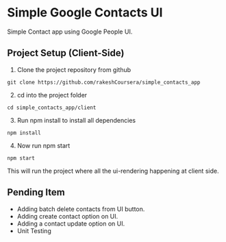 # Simple Google Contacts UI
Simple Contact app using Google People UI.

## Project Setup (Client-Side)
1. Clone the project repository from github
```
git clone https://github.com/rakeshCoursera/simple_contacts_app
```
2. cd into the project folder
```
cd simple_contacts_app/client
```
3. Run npm install to install all dependencies
```
npm install
```
4. Now run npm start
```
npm start
```
This will run the project where all the ui-rendering happening at client side.


## Pending Item
* Adding batch delete contacts from UI button.
* Adding create contact option on UI.
* Adding a contact update option on UI.
* Unit Testing






